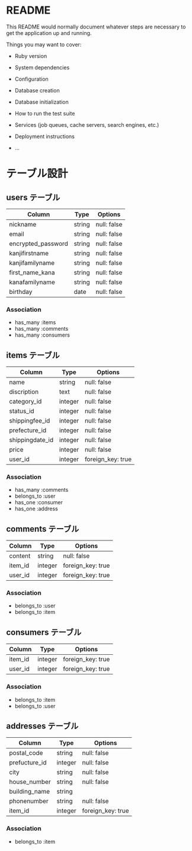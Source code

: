 # README

This README would normally document whatever steps are necessary to get the
application up and running.

Things you may want to cover:

* Ruby version

* System dependencies

* Configuration

* Database creation

* Database initialization

* How to run the test suite

* Services (job queues, cache servers, search engines, etc.)

* Deployment instructions

* ...

# テーブル設計

## users テーブル

| Column             | Type   | Options     |
| ------------------ | ------ | ----------- |
| nickname           | string | null: false |
| email              | string | null: false |
| encrypted_password | string | null: false |
| kanjifirstname     | string | null: false |
| kanjifamilyname    | string | null: false |
| first_name_kana    | string | null: false |
| kanafamilyname     | string | null: false |
| birthday           | date   | null: false |

### Association

- has_many :items
- has_many :comments
- has_many :consumers

## items テーブル

| Column          | Type    | Options           |
| --------------- | ------- | ----------------- |
| name            | string  | null: false       |
| discription     | text    | null: false       |
| category_id     | integer | null: false       |
| status_id       | integer | null: false       |
| shippingfee_id  | integer | null: false       |
| prefecture_id   | integer | null: false       |
| shippingdate_id | integer | null: false       |
| price           | integer | null: false       |
| user_id         | integer | foreign_key: true |

### Association

- has_many :comments
- belongs_to :user
- has_one :consumer
- has_one :address

## comments テーブル

| Column  | Type    | Options           |
| ------- | ------- | ----------------- |
| content | string  | null: false       |
| item_id | integer | foreign_key: true |
| user_id | integer | foreign_key: true |

### Association

- belongs_to :user
- belongs_to :item

## consumers テーブル

| Column  | Type    | Options           |
| ------- | ------- | ----------------- |
| item_id | integer | foreign_key: true |
| user_id | integer | foreign_key: true |

### Association

- belongs_to :item
- belongs_to :user

## addresses テーブル

| Column        | Type    | Options           |
| ------------- | ------- | ----------------- |
| postal_code   | string  | null: false       |
| prefucture_id | integer | null: false       |
| city          | string  | null: false       |
| house_number  | string  | null: false       |
| building_name | string  |                   |
| phonenumber   | string  | null: false       |
| item_id   | integer | foreign_key: true |

### Association

- belongs_to :item